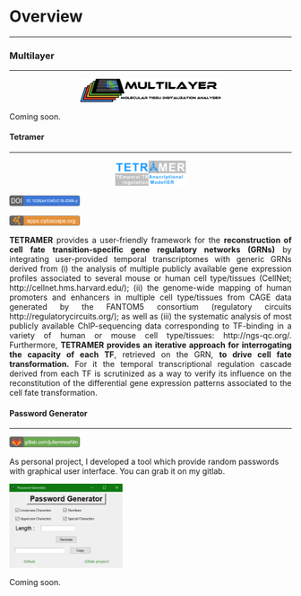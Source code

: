 # Overview
------

### Multilayer
------
<center><a href=""><img src="images/multilayer/logo.png" width="50%" height="50%"></a></center>

Coming soon.

#### Tetramer
------
<center><a href="http://www.ngs-qc.org/tetramer/index.php"><img src="images/tetramer/logo.png" width="25%" height="25%"></a></center>

<a href="https://www.nature.com/articles/s41540-018-0066-z"><img src="images/tetramer/doi_tetramer.png" width="25%" height="25%"></a>

<a href="http://apps.cytoscape.org/apps/tetramer"><img src="images/tetramer/cytoscape_tetramer.png" width="25%" height="25%"></a>

<p align="justify">
<strong>TETRAMER</strong> provides a user-friendly framework for the <strong>reconstruction of cell fate transition-specific gene regulatory networks (GRNs)</strong> by integrating user-provided temporal transcriptomes with generic GRNs derived from (i) the analysis of multiple publicly available gene expression profiles associated to several mouse or human cell type/tissues (CellNet; http://cellnet.hms.harvard.edu/); (ii) the genome-wide mapping of human promoters and enhancers in multiple cell type/tissues from CAGE data generated by the FANTOM5 consortium (regulatory circuits http://regulatorycircuits.org/); as well as (iii) the systematic analysis of most publicly available ChIP-sequencing data corresponding to TF-binding in a variety of human or mouse cell type/tissues: http://ngs-qc.org/. Furthermore, <strong>TETRAMER provides an iterative approach for interrogating the capacity of each TF</strong>, retrieved on the GRN, <strong>to drive cell fate transformation.</strong> For it the temporal transcriptional regulation cascade derived from each TF is scrutinized as a way to verify its influence on the reconstitution of the differential gene expression patterns associated to the cell fate transformation.
</p>

#### Password Generator
------

<a href="https://gitlab.com/julienmoehlin"><img src="images/password_generator/gitlab_pwGenerator.png" width="25%" height="25%"></a>

As personal project, I developed a tool which provide random passwords with graphical user interface. You can grab it on my gitlab.

<a href=""><img src="images/password_generator/pwGeneratorGui.gif" width="40%" height="40%"></a>

Coming soon.

